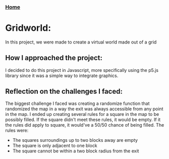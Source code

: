 ### [Home](index.html)

# Gridworld: 
In this project, we were made to create a virtual world made out of a grid

## How I approached the project: 
I decided to do this project in Javascript, more specifically using the p5.js library since it was a simple way to integrate graphics. 
 
## Reflection on the challenges I faced: 
The biggest challenge I faced was creating a randomize function that randomized the map in a way the exit was always accessible from any point in the map. I ended up creating several rules for a square in the map to be possibly filled. If the square didn't meet these rules, it would be empty. If it the rules did apply to square, it would've a 50/50 chance of being filled. The rules were:
* The squares surroundings up to two blocks away are empty
* The square is only adjacent to one block
* The square cannot be within a two block radius from the exit
